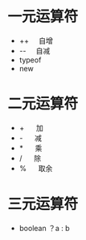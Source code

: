 # 一元运算符
- ++ &nbsp;&nbsp;&nbsp;&nbsp;自增
- \-- &nbsp;&nbsp;&nbsp;&nbsp;自减
- typeof 
- new

# 二元运算符
- \+ &nbsp;&nbsp;&nbsp;&nbsp; 加
- \-  &nbsp;&nbsp; &nbsp;&nbsp;减 
- \* &nbsp;&nbsp;&nbsp;&nbsp; 乘
- \/ &nbsp;&nbsp;&nbsp;&nbsp; 除
- % &nbsp;&nbsp;&nbsp;&nbsp; 取余

# 三元运算符
- boolean ？a : b 